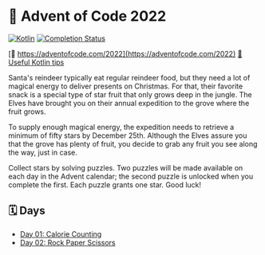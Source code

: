 # 🎄 Advent of Code 2022

[![Kotlin][kotlin-badge]](https://shields.io/)
[![Completion Status][stars-earned-badge]](https://github.com/witaylor/advent-of-code)

[🔗 https://adventofcode.com/2022](https://adventofcode.com/2022)
[🔗 Useful Kotlin tips](https://blog.jetbrains.com/kotlin/2021/12/tips-and-tricks-for-solving-advent-of-code)

Santa's reindeer typically eat regular reindeer food, but they need a lot of magical energy to deliver presents on Christmas. For that, their favorite snack is a special type of star fruit that only grows deep in the jungle. The Elves have brought you on their annual expedition to the grove where the fruit grows.

To supply enough magical energy, the expedition needs to retrieve a minimum of fifty stars by December 25th. Although the Elves assure you that the grove has plenty of fruit, you decide to grab any fruit you see along the way, just in case.

Collect stars by solving puzzles. Two puzzles will be made available on each day in the Advent calendar; the second puzzle is unlocked when you complete the first. Each puzzle grants one star. Good luck!

## 🗓 Days

- [Day 01: Calorie Counting](https://github.com/witaylor/advent-of-code/tree/main/src/main/kotlin/day/dayone)
- [Day 02: Rock Paper Scissors](https://github.com/witaylor/advent-of-code/tree/main/src/main/kotlin/day/daytwo)

<!-- - [Day 03: TBD](https://github.com/witaylor/advent-of-code/tree/main/src/main/kotlin/day/daythree) -->
<!-- - [Day 04: TBD](https://github.com/witaylor/advent-of-code/tree/main/src/main/kotlin/day/dayfour) -->
<!-- - [Day 05: TBD](https://github.com/witaylor/advent-of-code/tree/main/src/main/kotlin/day/dayfive) -->
<!-- - [Day 06: TBD](https://github.com/witaylor/advent-of-code/tree/main/src/main/kotlin/day/daysix) -->
<!-- - [Day 07: TBD](https://github.com/witaylor/advent-of-code/tree/main/src/main/kotlin/day/dayseven) -->
<!-- - [Day 08: TBD](https://github.com/witaylor/advent-of-code/tree/main/src/main/kotlin/day/dayeight) -->
<!-- - [Day 09: TBD](https://github.com/witaylor/advent-of-code/tree/main/src/main/kotlin/day/daynine) -->
<!-- - [Day 10: TBD](https://github.com/witaylor/advent-of-code/tree/main/src/main/kotlin/day/dayten) -->
<!-- - [Day 11: TBD](https://github.com/witaylor/advent-of-code/tree/main/src/main/kotlin/day/dayeleven) -->
<!-- - [Day 12: TBD](https://github.com/witaylor/advent-of-code/tree/main/src/main/kotlin/day/daytwelve) -->
<!-- - [Day 13: TBD](https://github.com/witaylor/advent-of-code/tree/main/src/main/kotlin/day/daythirteen) -->
<!-- - [Day 14: TBD](https://github.com/witaylor/advent-of-code/tree/main/src/main/kotlin/day/dayfourteen) -->
<!-- - [Day 15: TBD](https://github.com/witaylor/advent-of-code/tree/main/src/main/kotlin/day/dayfifteen) -->
<!-- - [Day 16: TBD](https://github.com/witaylor/advent-of-code/tree/main/src/main/kotlin/day/daysixteen) -->
<!-- - [Day 17: TBD](https://github.com/witaylor/advent-of-code/tree/main/src/main/kotlin/day/dayseventeen) -->
<!-- - [Day 18: TBD](https://github.com/witaylor/advent-of-code/tree/main/src/main/kotlin/day/dayeighteen) -->
<!-- - [Day 19: TBD](https://github.com/witaylor/advent-of-code/tree/main/src/main/kotlin/day/daynineteen) -->
<!-- - [Day 20: TBD](https://github.com/witaylor/advent-of-code/tree/main/src/main/kotlin/day/daytwenty) -->
<!-- - [Day 21: TBD](https://github.com/witaylor/advent-of-code/tree/main/src/main/kotlin/day/daytwentyone) -->
<!-- - [Day 22: TBD](https://github.com/witaylor/advent-of-code/tree/main/src/main/kotlin/day/daytwentytwo) -->
<!-- - [Day 23: TBD](https://github.com/witaylor/advent-of-code/tree/main/src/main/kotlin/day/daytwentythree) -->
<!-- - [Day 24: TBD](https://github.com/witaylor/advent-of-code/tree/main/src/main/kotlin/day/daytwentyfour) -->
<!-- - [Day 25: TBD](https://github.com/witaylor/advent-of-code/tree/main/src/main/kotlin/day/daytwentyfive) -->

[kotlin-badge]: https://img.shields.io/badge/Kotlin-1.8.2-orange
[stars-earned-badge]: https://shields.io/badge/stars--earned-4/50-yellow

